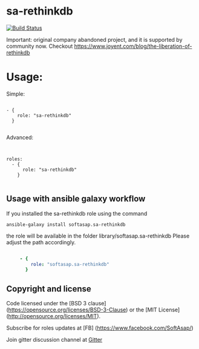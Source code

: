 # sa-rethinkdb


[![Build Status](https://travis-ci.org/softasap/sa-rethinkdb.svg?branch=master)](https://travis-ci.org/softasap/sa-rethinkdb)

Important: original company abandoned project, and it is supported by community now. Checkout https://www.joyent.com/blog/the-liberation-of-rethinkdb


# Usage:

Simple:

```

- {
    role: "sa-rethinkdb"
  }


```

Advanced:

```


roles:
  - {
      role: "sa-rethinkdb"
    }


```


Usage with ansible galaxy workflow
----------------------------------

If you installed the sa-rethinkdb role using the command

`
   ansible-galaxy install softasap.sa-rethinkdb
`

the role will be available in the folder library/softasap.sa-rethinkdb
Please adjust the path accordingly.

```YAML

     - {
         role: "softasap.sa-rethinkdb"
       }

```



Copyright and license
---------------------

Code licensed under the [BSD 3 clause] (https://opensource.org/licenses/BSD-3-Clause) or the [MIT License] (http://opensource.org/licenses/MIT).

Subscribe for roles updates at [FB] (https://www.facebook.com/SoftAsap/)

Join gitter discussion channel at [Gitter](https://gitter.im/softasap)

